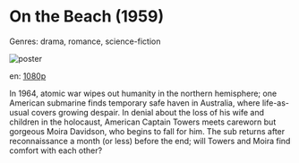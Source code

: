 # On the Beach (1959)

Genres: drama, romance, science-fiction

![poster](http://image.tmdb.org/t/p/w500/o2DzOxwUTwA3k1d8ruC8rrn2tjy.jpg)

en:
  [1080p](magnet:?xt=urn:btih:E1BFF9BA46C53ED143F79FC639CF02C357D7C99D&tr=udp://glotorrents.pw:6969/announce&tr=udp://tracker.opentrackr.org:1337/announce&tr=udp://torrent.gresille.org:80/announce&tr=udp://tracker.openbittorrent.com:80&tr=udp://tracker.coppersurfer.tk:6969&tr=udp://tracker.leechers-paradise.org:6969&tr=udp://p4p.arenabg.ch:1337&tr=udp://tracker.internetwarriors.net:1337)
  


In 1964, atomic war wipes out humanity in the northern hemisphere; one American submarine finds temporary safe haven in Australia, where life-as-usual covers growing despair. In denial about the loss of his wife and children in the holocaust, American Captain Towers meets careworn but gorgeous Moira Davidson, who begins to fall for him. The sub returns after reconnaissance a month (or less) before the end; will Towers and Moira find comfort with each other?